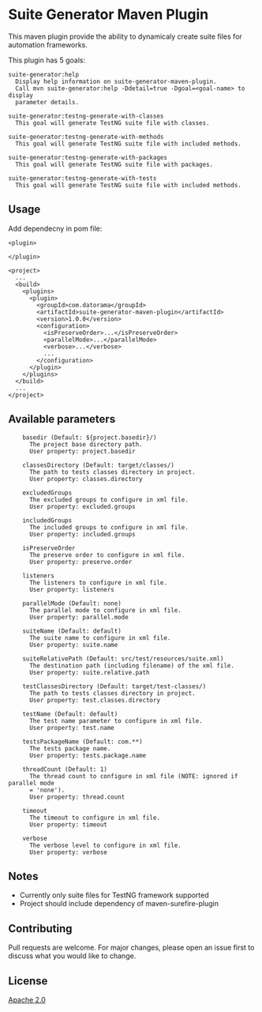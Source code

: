 # Suite Generator Maven Plugin

This maven plugin provide the ability to dynamicaly create suite files for automation frameworks.

This plugin has 5 goals:
```
suite-generator:help
  Display help information on suite-generator-maven-plugin.
  Call mvn suite-generator:help -Ddetail=true -Dgoal=<goal-name> to display
  parameter details.

suite-generator:testng-generate-with-classes
  This goal will generate TestNG suite file with classes.

suite-generator:testng-generate-with-methods
  This goal will generate TestNG suite file with included methods.

suite-generator:testng-generate-with-packages
  This goal will generate TestNG suite file with packages.

suite-generator:testng-generate-with-tests
  This goal will generate TestNG suite file with included methods.
```

## Usage

Add dependecny in pom file:
```
<plugin>

</plugin>

<project>
  ...
  <build>
    <plugins>
      <plugin>
        <groupId>com.datorama</groupId>
        <artifactId>suite-generator-maven-plugin</artifactId>
        <version>1.0.0</version>
        <configuration>
          <isPreserveOrder>...</isPreserveOrder>
          <parallelMode>...</parallelMode>
          <verbose>...</verbose>
          ...
        </configuration>
      </plugin>
    </plugins>
  </build>
  ...
</project>
```

##  Available parameters

```
    basedir (Default: ${project.basedir}/)
      The project base directory path.
      User property: project.basedir

    classesDirectory (Default: target/classes/)
      The path to tests classes directory in project.
      User property: classes.directory

    excludedGroups
      The excluded groups to configure in xml file.
      User property: excluded.groups

    includedGroups
      The included groups to configure in xml file.
      User property: included.groups

    isPreserveOrder
      The preserve order to configure in xml file.
      User property: preserve.order

    listeners
      The listeners to configure in xml file.
      User property: listeners

    parallelMode (Default: none)
      The parallel mode to configure in xml file.
      User property: parallel.mode

    suiteName (Default: default)
      The suite name to configure in xml file.
      User property: suite.name

    suiteRelativePath (Default: src/test/resources/suite.xml)
      The destination path (including filename) of the xml file.
      User property: suite.relative.path

    testClassesDirectory (Default: target/test-classes/)
      The path to tests classes directory in project.
      User property: test.classes.directory

    testName (Default: default)
      The test name parameter to configure in xml file.
      User property: test.name

    testsPackageName (Default: com.**)
      The tests package name.
      User property: tests.package.name

    threadCount (Default: 1)
      The thread count to configure in xml file (NOTE: ignored if parallel mode
      = 'none').
      User property: thread.count

    timeout
      The timeout to configure in xml file.
      User property: timeout

    verbose
      The verbose level to configure in xml file.
      User property: verbose
```

## Notes

* Currently only suite files for TestNG framework supported
* Project should include dependency of maven-surefire-plugin

## Contributing

Pull requests are welcome. For major changes, please open an issue first to discuss what you would like to change.

## License

[Apache 2.0](http://www.apache.org/licenses/LICENSE-2.0)
